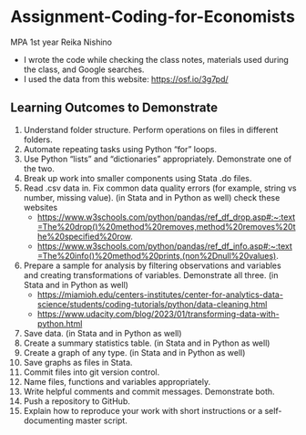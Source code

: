 # Assignment-Coding-for-Economists

MPA 1st year Reika Nishino
- I wrote the code while checking the class notes, materials used during the class, and Google searches.
- I used the data from this website: https://osf.io/3g7pd/

## Learning Outcomes to Demonstrate
1. Understand folder structure. Perform operations on files in different folders.
2. Automate repeating tasks using Python “for” loops.
3. Use Python “lists” and “dictionaries” appropriately. Demonstrate one of the two.
4. Break up work into smaller components using Stata .do files.
5. Read .csv data in. Fix common data quality errors (for example, string vs number, missing value). (in Stata and in Python as well)
   check these websites
   - https://www.w3schools.com/python/pandas/ref_df_drop.asp#:~:text=The%20drop()%20method%20removes,method%20removes%20the%20specified%20row.
   - https://www.w3schools.com/python/pandas/ref_df_info.asp#:~:text=The%20info()%20method%20prints,(non%2Dnull%20values).
7. Prepare a sample for analysis by filtering observations and variables and creating transformations of variables. Demonstrate all three. (in Stata and in Python as well)
   - https://miamioh.edu/centers-institutes/center-for-analytics-data-science/students/coding-tutorials/python/data-cleaning.html
   - https://www.udacity.com/blog/2023/01/transforming-data-with-python.html
9. Save data. (in Stata and in Python as well)
10. Create a summary statistics table. (in Stata and in Python as well)
11. Create a graph of any type. (in Stata and in Python as well)
12. Save graphs as files in Stata.
13. Commit files into git version control.
14. Name files, functions and variables appropriately.
15. Write helpful comments and commit messages. Demonstrate both.
16. Push a repository to GitHub.
17. Explain how to reproduce your work with short instructions or a self-documenting master script.
